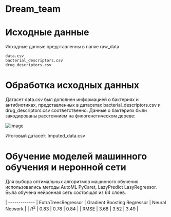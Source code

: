 # Dream_team

# Исходные данные

Исходные данные представленны в папке raw_data

    data.csv
    bacterial_descriptors.csv
    drug_descriptors.csv

# Обработка исходных данных

Датасет data.csv был дополнен информацией о бактериях и антибиотиках, представленных в датасетах bacterial_descriptors.csv и drug_descriptors.csv соответственно.
Данные о бактериях были закодированы расстоянием на филогенетическом дереве:

![image](https://github.com/Riddars/Dream_team/assets/80769929/14b52c06-f717-4bbf-9ee8-fec0421e2ee5)

Итоговый датасет: Imputed_data.csv

# Обучение моделей машинного обучения и неронной сети

Для выбора оптимальных алгоритмов машинного обучения использовались методы AutoML PyCaret, LazyPredict LasyRegressor.
Была обучена нейронная сеть состоящая из 64 слоев.

| ------------- | ExtraTreesRegressor | Gradient Boosting Regressor | Neural Network | 
| $R^2$ | 0.83 | 0.78 | 0.84 |
| RMSE | 3.68 | 3.52 | 3.49 |

